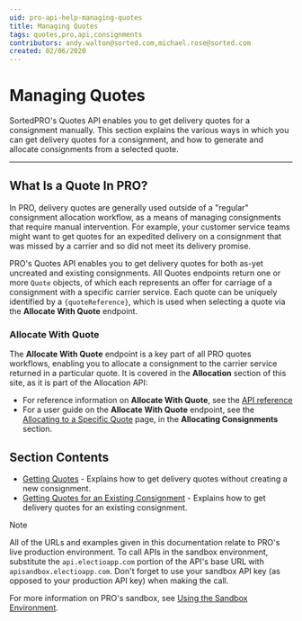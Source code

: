 ```yaml
---
uid: pro-api-help-managing-quotes
title: Managing Quotes
tags: quotes,pro,api,consignments
contributors: andy.walton@sorted.com,michael.rose@sorted.com
created: 02/06/2020
---
```

# Managing Quotes

SortedPRO's Quotes API enables you to get delivery quotes for a consignment manually. This section explains the various ways in which you can get delivery quotes for a consignment, and how to generate and allocate consignments from a selected quote.

---

## What Is a Quote In PRO?

In PRO, delivery quotes are generally used outside of a "regular" consignment allocation workflow, as a means of managing consignments that require manual intervention. For example, your customer service teams might want to get quotes for an expedited delivery on a consignment that was missed by a carrier and so did not meet its delivery promise.

PRO's Quotes API enables you to get delivery quotes for both as-yet uncreated and existing consignments. All Quotes endpoints return one or more `Quote` objects, of which each represents an offer for carriage of a consignment with a specific carrier service. Each quote can be uniquely identified by a `{quoteReference}`, which is used when selecting a quote via the **Allocate With Quote** endpoint.

### Allocate With Quote

The **Allocate With Quote** endpoint is a key part of all PRO quotes workflows, enabling you to allocate a consignment to the carrier service returned in a particular quote. It is covered in the **Allocation** section of this site, as it is part of the Allocation API:

* For reference information on **Allocate With Quote**, see the [API reference](https://docs.electioapp.com/#/api/AllocateWithQuote)
* For a user guide on the **Allocate With Quote** endpoint, see the [Allocating to a Specific Quote](/pro/api/help/allocating_to_a_specific_quote.html) page, in the **Allocating Consignments** section.

## Section Contents

* [Getting Quotes](/pro/api/help/getting_quotes.html) - Explains how to get delivery quotes without creating a new consignment.
* [Getting Quotes for an Existing Consignment](/pro/api/help/getting_quotes_for_an_existing_consignment.html) - Explains how to get delivery quotes for an existing consignment.

> [!NOTE]
>
> All of the URLs and examples given in this documentation relate to PRO's live production environment. To call APIs in the sandbox environment, substitute the `api.electioapp.com` portion of the API's base URL with `apisandbox.electioapp.com`. Don't forget to use your sandbox API key (as opposed to your production API key) when making the call.
>
> For more information on PRO's sandbox, see [Using the Sandbox Environment](/pro/api/help/introduction.html#using-the-sandbox-environment).